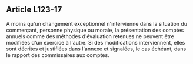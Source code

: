 Article L123-17
----
A moins qu'un changement exceptionnel n'intervienne dans la situation du
commerçant, personne physique ou morale, la présentation des comptes annuels
comme des méthodes d'évaluation retenues ne peuvent être modifiées d'un exercice
à l'autre. Si des modifications interviennent, elles sont décrites et justifiées
dans l'annexe et signalées, le cas échéant, dans le rapport des commissaires aux
comptes.
